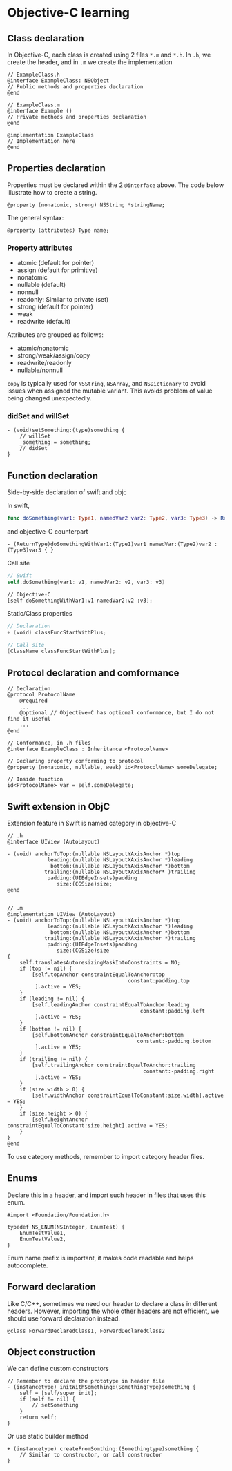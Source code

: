 # Objective-C learning

## Class declaration

In Objective-C, each class is created using 2 files `*.m` and `*.h`.
In `.h`, we create the header, and in `.m` we create the implementation

```objc
// ExampleClass.h
@interface ExampleClass: NSObject 
// Public methods and properties declaration
@end

// ExampleClass.m
@interface Example ()
// Private methods and properties declaration
@end

@implementation ExampleClass 
// Implementation here
@end
```

## Properties declaration

Properties must be declared within the 2 `@interface` above.
The code below illustrate how to create a string.

```objc
@property (nonatomic, strong) NSString *stringName;
```

The general syntax:
```
@property (attributes) Type name;
```

### Property attributes

* atomic (default for pointer)
* assign (default for primitive)
* nonatomic
* nullable (default)
* nonnull
* readonly: Similar to private (set)
* strong (default for pointer)
* weak
* readwrite (default)

Attributes are grouped as follows:

* atomic/nonatomic
* strong/weak/assign/copy
* readwrite/readonly
* nullable/nonnull

`copy` is typically used for `NSString`, `NSArray`, and `NSDictionary` to avoid issues when assigned the mutable variant. 
This avoids problem of value being changed unexpectedly.

### didSet and willSet

```objc
- (void)setSomething:(type)something {
    // willSet
    _something = something;
    // didSet
}
```

## Function declaration

Side-by-side declaration of swift and objc

In swift,

```swift
func doSomething(var1: Type1, namedVar2 var2: Type2, var3: Type3) -> ReturnType { }
```

and objective-C counterpart

```objc
- (ReturnType)doSomethingWithVar1:(Type1)var1 namedVar:(Type2)var2 :(Type3)var3 { }
```

Call site

```swift
// Swift
self.doSomething(var1: v1, namedVar2: v2, var3: v3)
```

```objc
// Objective-C
[self doSomethingWithVar1:v1 namedVar2:v2 :v3];
```

Static/Class properties
```swift
// Declaration
+ (void) classFuncStartWithPlus;

// Call site
[ClassName classFuncStartWithPlus];
```

## Protocol declaration and comformance

```objc
// Declaration
@protocol ProtocolName
    @required
    ...
    @optional // Objective-C has optional conformance, but I do not find it useful
    ...
@end

// Conformance, in .h files
@interface ExampleClass : Inheritance <ProtocolName>

// Declaring property conforming to protocol
@property (nonatomic, nullable, weak) id<ProtocolName> someDelegate;

// Inside function
id<ProtocolName> var = self.someDelegate;
```

## Swift extension in ObjC

Extension feature in Swift is named category in objective-C

```objc
// .h
@interface UIView (AutoLayout)

- (void) anchorToTop:(nullable NSLayoutYAxisAnchor *)top
             leading:(nullable NSLayoutXAxisAnchor *)leading
              bottom:(nullable NSLayoutYAxisAnchor *)bottom
            trailing:(nullable NSLayoutXAxisAnchor* )trailing
             padding:(UIEdgeInsets)padding
                size:(CGSize)size;
@end


// .m
@implementation UIView (AutoLayout)
- (void) anchorToTop:(nullable NSLayoutYAxisAnchor *)top
             leading:(nullable NSLayoutXAxisAnchor *)leading
              bottom:(nullable NSLayoutYAxisAnchor *)bottom
            trailing:(nullable NSLayoutXAxisAnchor *)trailing
             padding:(UIEdgeInsets)padding
                size:(CGSize)size
{
    self.translatesAutoresizingMaskIntoConstraints = NO;
    if (top != nil) {
        [self.topAnchor constraintEqualToAnchor:top
                                       constant:padding.top
         ].active = YES;
    }
    if (leading != nil) {
        [self.leadingAnchor constraintEqualToAnchor:leading
                                           constant:padding.left
         ].active = YES;
    }
    if (bottom != nil) {
        [self.bottomAnchor constraintEqualToAnchor:bottom
                                          constant:-padding.bottom
         ].active = YES;
    }
    if (trailing != nil) {
        [self.trailingAnchor constraintEqualToAnchor:trailing
                                            constant:-padding.right
         ].active = YES;
    }
    if (size.width > 0) {
        [self.widthAnchor constraintEqualToConstant:size.width].active = YES;
    }
    if (size.height > 0) {
        [self.heightAnchor constraintEqualToConstant:size.height].active = YES;
    }
}
@end
```

To use category methods, remember to import category header files.

## Enums

Declare this in a header, and import such header in files that uses this enum.

```objc
#import <Foundation/Foundation.h>

typedef NS_ENUM(NSInteger, EnumTest) {
    EnumTestValue1, 
    EnumTestValue2,
}
```

Enum name prefix is important, it makes code readable and helps autocomplete.

## Forward declaration

Like C/C++, sometimes we need our header to declare a class in different headers.
However, importing the whole other headers are not efficient, we should use forward declaration instead.

```objc
@class ForwardDeclaredClass1, ForwardDeclaredClass2
```

## Object construction

We can define custom constructors

```objc
// Remember to declare the prototype in header file
- (instancetype) initWithSomething:(SomethingType)something {
    self = [self/super init];
    if (self != nil) {
        // setSomething
    }
    return self;
}
```

Or use static builder method

```objc
+ (instancetype) createFromSomthing:(Somethingtype)something {
    // Similar to constructor, or call constructor
}
```







